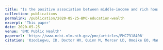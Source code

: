 ```yaml
---
title: "Is the positive association between middle-income and rich household wealth and adult sub-Saharan African women's overweight status modified by the level of educational attainment? A cross-sectional study of 22 countries"
collection: publications
permalink: /publication/2020-05-25-BMC-education-wealth
excerpt: 'This paper'
date: 2020-05-25
venue: 'BMC Public Health'
paperurl: 'https://www.ncbi.nlm.nih.gov/pmc/articles/PMC7318408'
citation: 'Ozodiegwu, ID. Doctor HV, Quinn M, Mercer LD, Omoike EO, Mamudu HM(2020). &quot;Is the positive association between middle-income and rich household wealth and adult sub-Saharan African women's overweight status modified by the level of educational attainment? A cross-sectional study of 22 countries.&quot; <i>BMC Public Heath</i>. 20(996).'
---
```



